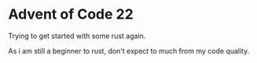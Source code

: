 # Advent of Code 22

Trying to get started with some rust again.

As i am still a beginner to rust, don't expect to much from my code quality.

